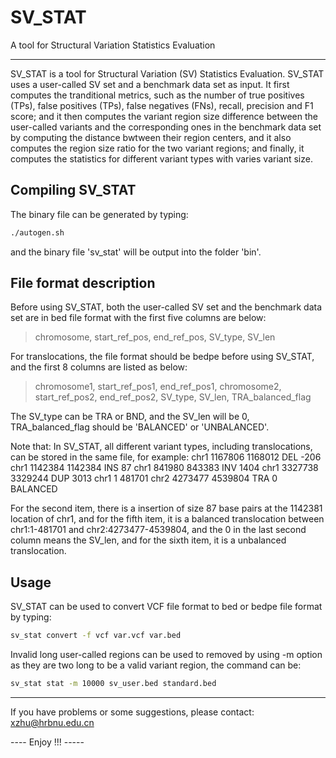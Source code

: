 # SV_STAT
A tool for Structural Variation Statistics Evaluation

-------------------
SV_STAT is a tool for Structural Variation (SV) Statistics Evaluation. SV_STAT uses a user-called SV set and a benchmark data set as input. It first computes the tranditional metrics, such as the number of true positives (TPs), false positives (TPs), false negatives (FNs), recall, precision and F1 score; and it then computes the variant region size difference between the user-called variants and the corresponding ones in the benchmark data set by computing the distance bwtween their region centers, and it also computes the region size ratio for the two variant regions; and finally, it computes the statistics for different variant types with varies variant size.


## Compiling SV_STAT

The binary file can be generated by typing:
```sh
./autogen.sh
```
and the binary file 'sv_stat' will be output into the folder 'bin'.

## File format description

Before using SV_STAT, both the user-called SV set and the benchmark data set are in bed file format with the first five columns are below:

>    chromosome,	start_ref_pos,	end_ref_pos,	SV_type,	SV_len

For translocations, the file format should be bedpe before using SV_STAT, and the first 8 columns are listed as below:
>    chromosome1,	start_ref_pos1,	end_ref_pos1,	chromosome2,	start_ref_pos2,	end_ref_pos2,	SV_type,	SV_len,	TRA_balanced_flag

The SV_type can be TRA or BND, and the SV_len will be 0, TRA_balanced_flag should be 'BALANCED' or 'UNBALANCED'.

Note that: In SV_STAT, all different variant types, including translocations, can be stored in the same file, for example:
		chr1	1167806	1168012	DEL	-206
		chr1	1142384	1142384	INS	87
		chr1	841980	843383	INV	1404
		chr1	3327738	3329244	DUP	3013
		chr1	1	481701	chr2	4273477	4539804	TRA	0	BALANCED
		
For the second item, there is a insertion of size 87 base pairs at the 1142381 location of chr1, and for the fifth item, it is a balanced translocation between chr1:1-481701 and chr2:4273477-4539804, and the 0 in the last second column means the SV_len, and for the sixth item, it is a unbalanced translocation.


## Usage

SV_STAT can be used to convert VCF file format to bed or bedpe file format by typing:
```sh
sv_stat convert -f vcf var.vcf var.bed 
```

Invalid long user-called regions can be used to removed by using -m option as they are two long to be a valid variant region, the command can be:
```sh
sv_stat stat -m 10000 sv_user.bed standard.bed 
```

------------------------------------------------------------------------------
If you have problems or some suggestions, please contact: xzhu@hrbnu.edu.cn

---- Enjoy !!! -----

